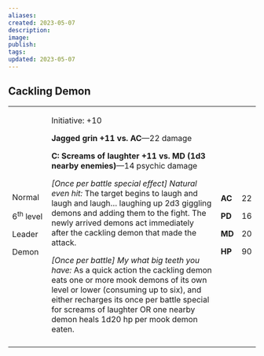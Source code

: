 ```yaml
---
aliases: 
created: 2023-05-07
description: 
image: 
publish: 
tags: 
updated: 2023-05-07
---
```


## Cackling Demon

<table>
<colgroup>
<col style="width: 16%" />
<col style="width: 72%" />
<col style="width: 5%" />
<col style="width: 5%" />
</colgroup>
<tbody>
<tr class="odd">
<td><p>Normal</p>
<p>6<sup>th</sup> level</p>
<p>Leader</p>
<p>Demon</p></td>
<td><p>Initiative: +10</p>
<p><strong>Jagged grin +11 vs. AC</strong>—22 damage</p>
<p><strong>C: Screams of laughter +11 vs. MD (1d3 nearby
enemies)</strong>—14 psychic damage</p>
<p><em>[Once per battle special effect] Natural even hit:</em> The
target begins to laugh and laugh and laugh… laughing up 2d3 giggling
demons and adding them to the fight. The newly arrived demons act
immediately after the cackling demon that made the attack.</p>
<p><em>[Once per battle] My what big teeth you have:</em> As a quick
action the cackling demon eats one or more mook demons of its own level
or lower (consuming up to six), and either recharges its once per battle
special for screams of laughter OR one nearby demon heals 1d20 hp per
mook demon eaten.</p></td>
<td><p><strong>AC</strong></p>
<p><strong>PD</strong></p>
<p><strong>MD</strong></p>
<p><strong>HP</strong></p></td>
<td><p>22</p>
<p>16</p>
<p>20</p>
<p>90</p></td>
</tr>
<tr class="even">
<td></td>
<td></td>
<td></td>
<td></td>
</tr>
</tbody>
</table>

